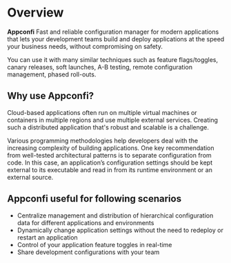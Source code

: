 
# Overview

**Appconfi** Fast and reliable configuration manager for modern applications that lets your development teams build and deploy applications at the speed your business needs, without compromising on safety. 

You can use it with many similar techniques such as feature flags/toggles, canary releases, soft launches, A-B testing, remote configuration management, phased roll-outs.

## Why use Appconfi?

Cloud-based applications often run on multiple virtual machines or containers in multiple regions and use multiple external services. Creating such a distributed application that's robust and scalable is a challenge.

Various programming methodologies help developers deal with the increasing complexity of building applications. One key recommendation from well-tested architectural patterns is to separate configuration from code. In this case, an application’s configuration settings should be kept external to its executable and read in from its runtime environment or an external source.

## Appconfi useful for following scenarios

- Centralize management and distribution of hierarchical configuration data for different applications and environments
- Dynamically change application settings without the need to redeploy or restart an application
- Control of your application feature toggles in real-time
- Share development configurations with your team